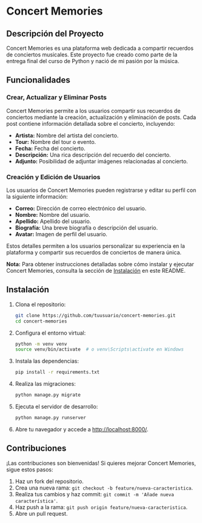 # Concert Memories

## Descripción del Proyecto

Concert Memories es una plataforma web dedicada a compartir recuerdos de conciertos musicales. Este proyecto fue creado como parte de la entrega final del curso de Python y nació de mi pasión por la música.

## Funcionalidades

### Crear, Actualizar y Eliminar Posts

Concert Memories permite a los usuarios compartir sus recuerdos de conciertos mediante la creación, actualización y eliminación de posts. Cada post contiene información detallada sobre el concierto, incluyendo:

- **Artista:** Nombre del artista del concierto.
- **Tour:** Nombre del tour o evento.
- **Fecha:** Fecha del concierto.
- **Descripción:** Una rica descripción del recuerdo del concierto.
- **Adjunto:** Posibilidad de adjuntar imágenes relacionadas al concierto.

### Creación y Edición de Usuarios

Los usuarios de Concert Memories pueden registrarse y editar su perfil con la siguiente información:

- **Correo:** Dirección de correo electrónico del usuario.
- **Nombre:** Nombre del usuario.
- **Apellido:** Apellido del usuario.
- **Biografía:** Una breve biografía o descripción del usuario.
- **Avatar:** Imagen de perfil del usuario.

Estos detalles permiten a los usuarios personalizar su experiencia en la plataforma y compartir sus recuerdos de conciertos de manera única.

**Nota:** Para obtener instrucciones detalladas sobre cómo instalar y ejecutar Concert Memories, consulta la sección de [Instalación](#instalación) en este README.

## Instalación

1. Clona el repositorio:

    ```bash
    git clone https://github.com/tuusuario/concert-memories.git
    cd concert-memories
    ```

2. Configura el entorno virtual:

    ```bash
    python -m venv venv
    source venv/bin/activate  # o venv\Scripts\activate en Windows
    ```

3. Instala las dependencias:

    ```bash
    pip install -r requirements.txt
    ```

4. Realiza las migraciones:

    ```bash
    python manage.py migrate
    ```

5. Ejecuta el servidor de desarrollo:

    ```bash
    python manage.py runserver
    ```

6. Abre tu navegador y accede a [http://localhost:8000/](http://localhost:8000/).

## Contribuciones

¡Las contribuciones son bienvenidas! Si quieres mejorar Concert Memories, sigue estos pasos:

1. Haz un fork del repositorio.
2. Crea una nueva rama: `git checkout -b feature/nueva-caracteristica`.
3. Realiza tus cambios y haz commit: `git commit -m 'Añade nueva característica'`.
4. Haz push a la rama: `git push origin feature/nueva-caracteristica`.
5. Abre un pull request.

